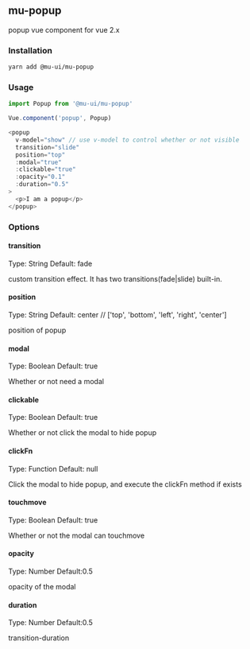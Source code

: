 ## mu-popup

popup vue component for vue 2.x

### Installation

```bash
yarn add @mu-ui/mu-popup
```

### Usage

```js
import Popup from '@mu-ui/mu-popup'

Vue.component('popup', Popup)

<popup
  v-model="show" // use v-model to control whether or not visible
  transition="slide"
  position="top"
  :modal="true"
  :clickable="true"
  :opacity="0.1"
  :duration="0.5"
>
  <p>I am a popup</p>
</popup>
```

### Options

#### transition

Type: String
Default: fade

custom transition effect. It has two transitions(fade|slide) built-in.

#### position

Type: String
Default: center // ['top', 'bottom', 'left', 'right', 'center']

position of popup

#### modal

Type: Boolean
Default: true

Whether or not need a modal

#### clickable

Type: Boolean
Default: true

Whether or not click the modal to hide popup

#### clickFn

Type: Function
Default: null

Click the modal to hide popup, and execute the clickFn method if exists

#### touchmove

Type: Boolean
Default: true

Whether or not the modal can touchmove

#### opacity

Type: Number
Default:0.5

opacity of the modal

#### duration

Type: Number
Default:0.5

transition-duration

